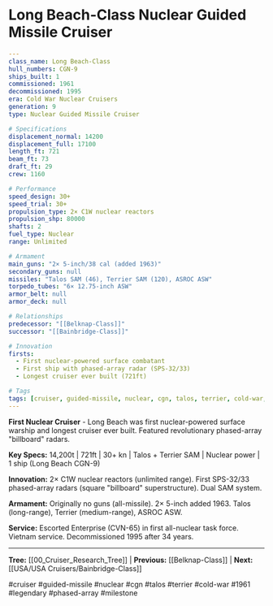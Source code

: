 # Long Beach-Class Nuclear Guided Missile Cruiser

```yaml
---
class_name: Long Beach-Class
hull_numbers: CGN-9
ships_built: 1
commissioned: 1961
decommissioned: 1995
era: Cold War Nuclear Cruisers
generation: 9
type: Nuclear Guided Missile Cruiser

# Specifications
displacement_normal: 14200
displacement_full: 17100
length_ft: 721
beam_ft: 73
draft_ft: 29
crew: 1160

# Performance
speed_design: 30+
speed_trial: 30+
propulsion_type: 2× C1W nuclear reactors
propulsion_shp: 80000
shafts: 2
fuel_type: Nuclear
range: Unlimited

# Armament
main_guns: "2× 5-inch/38 cal (added 1963)"
secondary_guns: null
missiles: "Talos SAM (46), Terrier SAM (120), ASROC ASW"
torpedo_tubes: "6× 12.75-inch ASW"
armor_belt: null
armor_deck: null

# Relationships
predecessor: "[[Belknap-Class]]"
successor: "[[Bainbridge-Class]]"

# Innovation
firsts:
  - First nuclear-powered surface combatant
  - First ship with phased-array radar (SPS-32/33)
  - Longest cruiser ever built (721ft)

# Tags
tags: [cruiser, guided-missile, nuclear, cgn, talos, terrier, cold-war, 1961, legendary, phased-array]
---
```

**First Nuclear Cruiser** - Long Beach was first nuclear-powered surface warship and longest cruiser ever built. Featured revolutionary phased-array "billboard" radars.

**Key Specs:** 14,200t | 721ft | 30+ kn | Talos + Terrier SAM | Nuclear power | 1 ship (Long Beach CGN-9)

**Innovation:** 2× C1W nuclear reactors (unlimited range). First SPS-32/33 phased-array radars (square "billboard" superstructure). Dual SAM system.

**Armament:** Originally no guns (all-missile). 2× 5-inch added 1963. Talos (long-range), Terrier (medium-range), ASROC ASW.

**Service:** Escorted Enterprise (CVN-65) in first all-nuclear task force. Vietnam service. Decommissioned 1995 after 34 years.

---
**Tree:** [[00_Cruiser_Research_Tree]] | **Previous:** [[Belknap-Class]] | **Next:** [[USA/USA Cruisers/Bainbridge-Class]]

#cruiser #guided-missile #nuclear #cgn #talos #terrier #cold-war #1961 #legendary #phased-array #milestone

